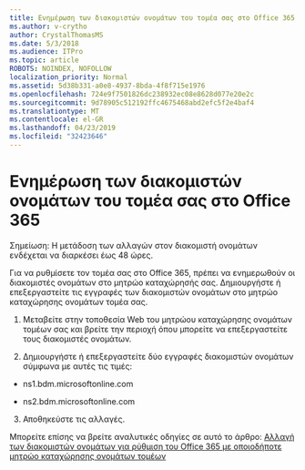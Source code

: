 ```yaml
---
title: Ενημέρωση των διακομιστών ονομάτων του τομέα σας στο Office 365
ms.author: v-crytho
author: CrystalThomasMS
ms.date: 5/3/2018
ms.audience: ITPro
ms.topic: article
ROBOTS: NOINDEX, NOFOLLOW
localization_priority: Normal
ms.assetid: 5d38b331-a0e8-4937-8bda-4f8f715e1976
ms.openlocfilehash: 724e9f7501826dc238932ec08e8628d077e20e2c
ms.sourcegitcommit: 9d78905c512192ffc4675468abd2efc5f2e4baf4
ms.translationtype: MT
ms.contentlocale: el-GR
ms.lasthandoff: 04/23/2019
ms.locfileid: "32423646"
---
```

# <a name="update-your-domain-nameservers-to-office-365"></a>Ενημέρωση των διακομιστών ονομάτων του τομέα σας στο Office 365

Σημείωση: Η μετάδοση των αλλαγών στον διακομιστή ονομάτων ενδέχεται να διαρκέσει έως 48 ώρες.
  
Για να ρυθμίσετε τον τομέα σας στο Office 365, πρέπει να ενημερωθούν οι διακομιστές ονομάτων στο μητρώο καταχώρησής σας. Δημιουργήστε ή επεξεργαστείτε τις εγγραφές των διακομιστών ονομάτων στο μητρώο καταχώρησης ονομάτων τομέα σας.
  
1. Μεταβείτε στην τοποθεσία Web του μητρώου καταχώρησης ονομάτων τομέων σας και βρείτε την περιοχή όπου μπορείτε να επεξεργαστείτε τους διακομιστές ονομάτων.
    
2. Δημιουργήστε ή επεξεργαστείτε δύο εγγραφές διακομιστών ονομάτων σύμφωνα με αυτές τις τιμές:
    
  - ns1.bdm.microsoftonline.com
    
  - ns2.bdm.microsoftonline.com
    
3. Αποθηκεύστε τις αλλαγές.
    
Μπορείτε επίσης να βρείτε αναλυτικές οδηγίες σε αυτό το άρθρο: [Αλλαγή των διακομιστών ονομάτων για ρύθμιση του Office 365 με οποιοδήποτε μητρώο καταχώρησης ονομάτων τομέων](https://support.office.com/article/Change-nameservers-at-any-domain-registrar-to-set-up-Office-365-a8b487a9-2a45-4581-9dc4-5d28a47010a2.aspx)
  


